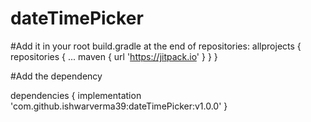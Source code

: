 # dateTimePicker

#Add it in your root build.gradle at the end of repositories:
allprojects {
		repositories {
			...
			maven { url 'https://jitpack.io' }
		}
	}
  
  #Add the dependency
  
  dependencies {
	        implementation 'com.github.ishwarverma39:dateTimePicker:v1.0.0'
	}
